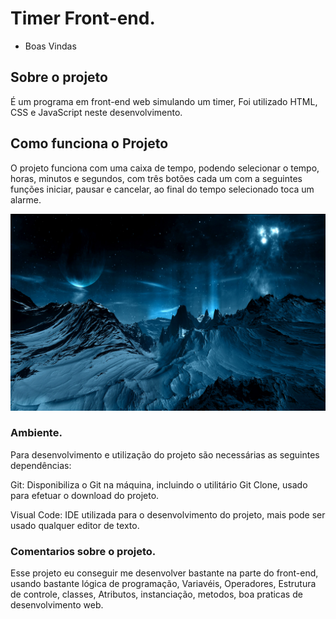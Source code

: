 
# Timer Front-end.
- Boas Vindas

## Sobre o projeto

É um programa em front-end  web simulando um timer, Foi utilizado HTML, CSS e JavaScript neste desenvolvimento.


## Como funciona o Projeto

 O projeto funciona com uma caixa de tempo, podendo selecionar o tempo,  horas, minutos e segundos, com três botões cada um com a seguintes funções iniciar, pausar e cancelar, ao final do tempo selecionado toca um alarme.
 
 ![](perfeita.jpg)
### Ambiente.

Para desenvolvimento e utilização do projeto são necessárias as seguintes dependências:

Git: Disponibiliza o Git na máquina, incluindo o utilitário Git Clone, usado para efetuar o download do projeto.

Visual Code: IDE utilizada para o desenvolvimento do projeto, mais pode ser usado qualquer editor de texto.


### Comentarios sobre o projeto.

Esse projeto eu conseguir me desenvolver bastante na parte do front-end, usando bastante lógica de programação, Variavéis, Operadores, Estrutura de controle, classes, Atributos, instanciação, metodos, boa praticas de desenvolvimento web.


